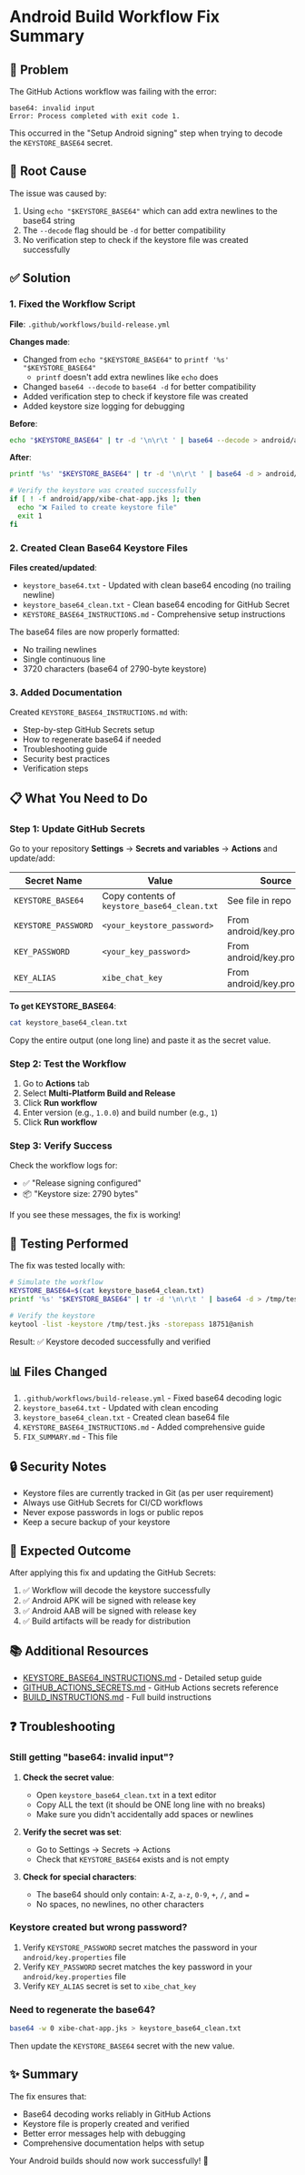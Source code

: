 # Android Build Workflow Fix Summary

## 🐛 Problem

The GitHub Actions workflow was failing with the error:
```
base64: invalid input
Error: Process completed with exit code 1.
```

This occurred in the "Setup Android signing" step when trying to decode the `KEYSTORE_BASE64` secret.

## 🔧 Root Cause

The issue was caused by:
1. Using `echo "$KEYSTORE_BASE64"` which can add extra newlines to the base64 string
2. The `--decode` flag should be `-d` for better compatibility
3. No verification step to check if the keystore file was created successfully

## ✅ Solution

### 1. Fixed the Workflow Script

**File**: `.github/workflows/build-release.yml`

**Changes made**:
- Changed from `echo "$KEYSTORE_BASE64"` to `printf '%s' "$KEYSTORE_BASE64"`
  - `printf` doesn't add extra newlines like `echo` does
- Changed `base64 --decode` to `base64 -d` for better compatibility
- Added verification step to check if keystore file was created
- Added keystore size logging for debugging

**Before**:
```bash
echo "$KEYSTORE_BASE64" | tr -d '\n\r\t ' | base64 --decode > android/app/xibe-chat-app.jks
```

**After**:
```bash
printf '%s' "$KEYSTORE_BASE64" | tr -d '\n\r\t ' | base64 -d > android/app/xibe-chat-app.jks

# Verify the keystore was created successfully
if [ ! -f android/app/xibe-chat-app.jks ]; then
  echo "❌ Failed to create keystore file"
  exit 1
fi
```

### 2. Created Clean Base64 Keystore Files

**Files created/updated**:
- `keystore_base64.txt` - Updated with clean base64 encoding (no trailing newline)
- `keystore_base64_clean.txt` - Clean base64 encoding for GitHub Secret
- `KEYSTORE_BASE64_INSTRUCTIONS.md` - Comprehensive setup instructions

The base64 files are now properly formatted:
- No trailing newlines
- Single continuous line
- 3720 characters (base64 of 2790-byte keystore)

### 3. Added Documentation

Created `KEYSTORE_BASE64_INSTRUCTIONS.md` with:
- Step-by-step GitHub Secrets setup
- How to regenerate base64 if needed
- Troubleshooting guide
- Security best practices
- Verification steps

## 📋 What You Need to Do

### Step 1: Update GitHub Secrets

Go to your repository **Settings** → **Secrets and variables** → **Actions** and update/add:

| Secret Name | Value | Source |
|-------------|-------|--------|
| `KEYSTORE_BASE64` | Copy contents of `keystore_base64_clean.txt` | See file in repo |
| `KEYSTORE_PASSWORD` | `<your_keystore_password>` | From android/key.properties |
| `KEY_PASSWORD` | `<your_key_password>` | From android/key.properties |
| `KEY_ALIAS` | `xibe_chat_key` | From android/key.properties |

**To get KEYSTORE_BASE64**:
```bash
cat keystore_base64_clean.txt
```
Copy the entire output (one long line) and paste it as the secret value.

### Step 2: Test the Workflow

1. Go to **Actions** tab
2. Select **Multi-Platform Build and Release**
3. Click **Run workflow**
4. Enter version (e.g., `1.0.0`) and build number (e.g., `1`)
5. Click **Run workflow**

### Step 3: Verify Success

Check the workflow logs for:
- ✅ "Release signing configured"
- 📦 "Keystore size: 2790 bytes"

If you see these messages, the fix is working!

## 🧪 Testing Performed

The fix was tested locally with:

```bash
# Simulate the workflow
KEYSTORE_BASE64=$(cat keystore_base64_clean.txt)
printf '%s' "$KEYSTORE_BASE64" | tr -d '\n\r\t ' | base64 -d > /tmp/test.jks

# Verify the keystore
keytool -list -keystore /tmp/test.jks -storepass 18751@anish
```

Result: ✅ Keystore decoded successfully and verified

## 📊 Files Changed

1. `.github/workflows/build-release.yml` - Fixed base64 decoding logic
2. `keystore_base64.txt` - Updated with clean encoding
3. `keystore_base64_clean.txt` - Created clean base64 file
4. `KEYSTORE_BASE64_INSTRUCTIONS.md` - Added comprehensive guide
5. `FIX_SUMMARY.md` - This file

## 🔒 Security Notes

- Keystore files are currently tracked in Git (as per user requirement)
- Always use GitHub Secrets for CI/CD workflows
- Never expose passwords in logs or public repos
- Keep a secure backup of your keystore

## 🎯 Expected Outcome

After applying this fix and updating the GitHub Secrets:
1. ✅ Workflow will decode the keystore successfully
2. ✅ Android APK will be signed with release key
3. ✅ Android AAB will be signed with release key
4. ✅ Build artifacts will be ready for distribution

## 📚 Additional Resources

- [KEYSTORE_BASE64_INSTRUCTIONS.md](KEYSTORE_BASE64_INSTRUCTIONS.md) - Detailed setup guide
- [GITHUB_ACTIONS_SECRETS.md](GITHUB_ACTIONS_SECRETS.md) - GitHub Actions secrets reference
- [BUILD_INSTRUCTIONS.md](BUILD_INSTRUCTIONS.md) - Full build instructions

## ❓ Troubleshooting

### Still getting "base64: invalid input"?

1. **Check the secret value**:
   - Open `keystore_base64_clean.txt` in a text editor
   - Copy ALL the text (it should be ONE long line with no breaks)
   - Make sure you didn't accidentally add spaces or newlines

2. **Verify the secret was set**:
   - Go to Settings → Secrets → Actions
   - Check that `KEYSTORE_BASE64` exists and is not empty

3. **Check for special characters**:
   - The base64 should only contain: `A-Z`, `a-z`, `0-9`, `+`, `/`, and `=`
   - No spaces, no newlines, no other characters

### Keystore created but wrong password?

1. Verify `KEYSTORE_PASSWORD` secret matches the password in your `android/key.properties` file
2. Verify `KEY_PASSWORD` secret matches the key password in your `android/key.properties` file
3. Verify `KEY_ALIAS` secret is set to `xibe_chat_key`

### Need to regenerate the base64?

```bash
base64 -w 0 xibe-chat-app.jks > keystore_base64_clean.txt
```

Then update the `KEYSTORE_BASE64` secret with the new value.

## ✨ Summary

The fix ensures that:
- Base64 decoding works reliably in GitHub Actions
- Keystore file is properly created and verified
- Better error messages help with debugging
- Comprehensive documentation helps with setup

Your Android builds should now work successfully! 🚀
